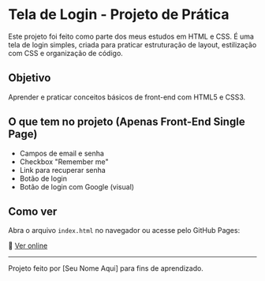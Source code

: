 # Tela de Login - Projeto de Prática

Este projeto foi feito como parte dos meus estudos em HTML e CSS. É uma tela de login simples, criada para praticar estruturação de layout, estilização com CSS e organização de código.

## Objetivo

Aprender e praticar conceitos básicos de front-end com HTML5 e CSS3.

## O que tem no projeto (Apenas Front-End Single Page)

- Campos de email e senha
- Checkbox "Remember me"
- Link para recuperar senha
- Botão de login
- Botão de login com Google (visual)

## Como ver

Abra o arquivo `index.html` no navegador ou acesse pelo GitHub Pages:

🔗 [Ver online](https://seu-usuario.github.io/nome-do-repositorio)

---

Projeto feito por [Seu Nome Aqui] para fins de aprendizado.
